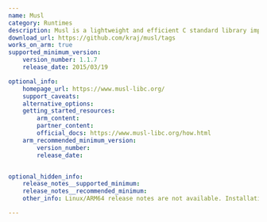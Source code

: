 ```yaml
---
name: Musl
category: Runtimes
description: Musl is a lightweight and efficient C standard library implementation designed for performance and simplicity, supporting static linking and various architectures.
download_url: https://github.com/kraj/musl/tags
works_on_arm: true
supported_minimum_version:
    version_number: 1.1.7
    release_date: 2015/03/19

optional_info:
    homepage_url: https://www.musl-libc.org/
    support_caveats:
    alternative_options:
    getting_started_resources:
        arm_content:
        partner_content:
        official_docs: https://www.musl-libc.org/how.html
    arm_recommended_minimum_version:
        version_number:
        release_date:


optional_hidden_info:
    release_notes__supported_minimum:
    release_notes__recommended_minimum:
    other_info: Linux/ARM64 release notes are not available. Installation and testing were done manually using released archive [tag](https://github.com/kraj/musl/releases/tag/v1.1.7).

---
```


